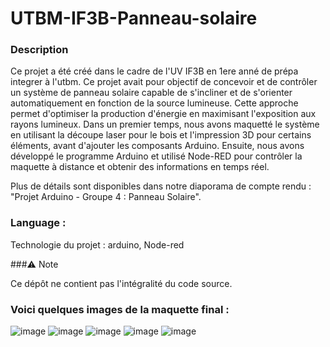 # UTBM-IF3B-Panneau-solaire

### Description

Ce projet a été créé dans le cadre de l'UV IF3B en 1ere anné de prépa integrer à l'utbm. Ce projet avait pour objectif de concevoir et de contrôler un système de panneau solaire capable de s'incliner et de s'orienter automatiquement en fonction de la source lumineuse. Cette approche permet d'optimiser la production d'énergie en maximisant l'exposition aux rayons lumineux. Dans un premier temps, nous avons maquetté le système en utilisant la découpe laser pour le bois et l'impression 3D pour certains éléments, avant d'ajouter les composants Arduino. Ensuite, nous avons développé le programme Arduino et utilisé Node-RED pour contrôler la maquette à distance et obtenir des informations en temps réel.

Plus de détails sont disponibles dans notre diaporama de compte rendu : "Projet Arduino - Groupe 4 : Panneau Solaire".

### Language : 

Technologie du projet : arduino, Node-red

###⚠️ Note

Ce dépôt ne contient pas l'intégralité du code source.

### Voici quelques images de la maquette final : 

![image](https://github.com/user-attachments/assets/dd0751c7-6a4f-4a6d-a4a5-944cd556a2cf)
![image](https://github.com/user-attachments/assets/8c0d47f5-cd05-4730-ada6-a2ce224bff75)
![image](https://github.com/user-attachments/assets/f3641f21-47f3-4721-9114-c9c5a23aa6fa)
![image](https://github.com/user-attachments/assets/e662e9db-55c6-4d8b-81b1-2bbd4437a5a3)
![image](https://github.com/user-attachments/assets/97c2a14b-189c-4b31-9181-207ced15dee0)

